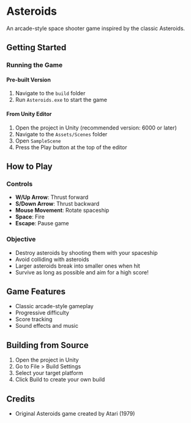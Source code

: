 # Asteroids

An arcade-style space shooter game inspired by the classic Asteroids.

## Getting Started

### Running the Game

#### Pre-built Version

1. Navigate to the `build` folder
2. Run `Asteroids.exe` to start the game

#### From Unity Editor

1. Open the project in Unity (recommended version: 6000 or later)
2. Navigate to the `Assets/Scenes` folder
3. Open `SampleScene`
4. Press the Play button at the top of the editor

## How to Play

### Controls

- **W/Up Arrow**: Thrust forward
- **S/Down Arrow**: Thrust backward
- **Mouse Movement**: Rotate spaceship
- **Space**: Fire
- **Escape**: Pause game

### Objective

- Destroy asteroids by shooting them with your spaceship
- Avoid colliding with asteroids
- Larger asteroids break into smaller ones when hit
- Survive as long as possible and aim for a high score!

## Game Features

- Classic arcade-style gameplay
- Progressive difficulty
- Score tracking
- Sound effects and music

## Building from Source

1. Open the project in Unity
2. Go to File > Build Settings
3. Select your target platform
4. Click Build to create your own build

## Credits

- Original Asteroids game created by Atari (1979)
